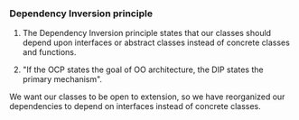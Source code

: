 ### Dependency Inversion principle

1. The Dependency Inversion principle states that our classes should depend upon interfaces or abstract classes instead of concrete classes and functions.

2. "If the OCP states the goal of OO architecture, the DIP states the primary mechanism".

We want our classes to be open to extension, so we have reorganized our dependencies to depend on interfaces instead of concrete classes.